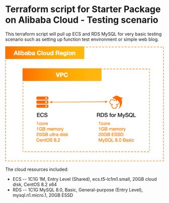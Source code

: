 # Terraform script for Starter Package on Alibaba Cloud - Testing scenario
This terraform script will pull up ECS and RDS MySQL for very basic testing scenario such as setting up function test environment or simple web blog.

![image.png](https://github.com/alibabacloud-howto/terraform-templates/raw/master/starter-package/testing/archi-testing.png)

The cloud resources included:
- ECS -- 1C1G 1M, Entry Level (Shared), ecs.t5-lc1m1.small, 20GB cloud disk, CentOS 8.2 x64
- RDS -- 1C1G MySQL 8.0, Basic, General-purpose (Entry Level), mysql.n1.micro.1, 20GB ESSD